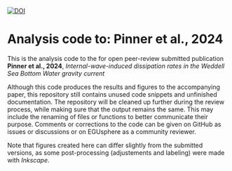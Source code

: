 [![DOI](https://zenodo.org/badge/DOI/10.5281/zenodo.13134608.svg)](https://doi.org/10.5281/zenodo.13134608)

# Analysis code to: Pinner et al., 2024

This is the analysis code to the for open peer-review submitted publication  
**Pinner et al., 2024**, *Internal-wave-induced dissipation rates in the Weddell Sea Bottom Water gravity current*  

Although this code produces the results and figures to the accompanying paper, this repository still contains unused code snippets and unfinished documentation. 
The repository will be cleaned up further during the review process, while making sure that the output remains the same.
This may include the renaming of files or functions to better communicate their purpose.
Comments or corrections to the code can be given on GitHub as issues or discussions or on EGUsphere as a community reviewer.  

Note that figures created here can differ slightly from the submitted versions, as some post-processing (adjustements and labeling) were made with *Inkscape*. 
